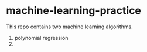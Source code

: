 # machine-learning-practice

This repo contains two machine learning algorithms.
1. polynomial regression
2.
